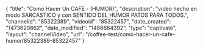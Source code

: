 {
    "title": "Como Hacer Un CAFE - (HUMOR)",
    "description": "video hecho en modo SARCASTICO y con SENTIDO DEL HUMOR PATOS PARA TODOS.",
    "channelid": "85322389",
    "videoid": "85322457",
    "date_created": "1473620662",
    "date_modified": "1486664392",
    "type": "captivate",
    "layout": "channelVideo",
    "url": "\/coffee-test\/como-hacer-un-cafe-humor\/85322389-85322457"
}